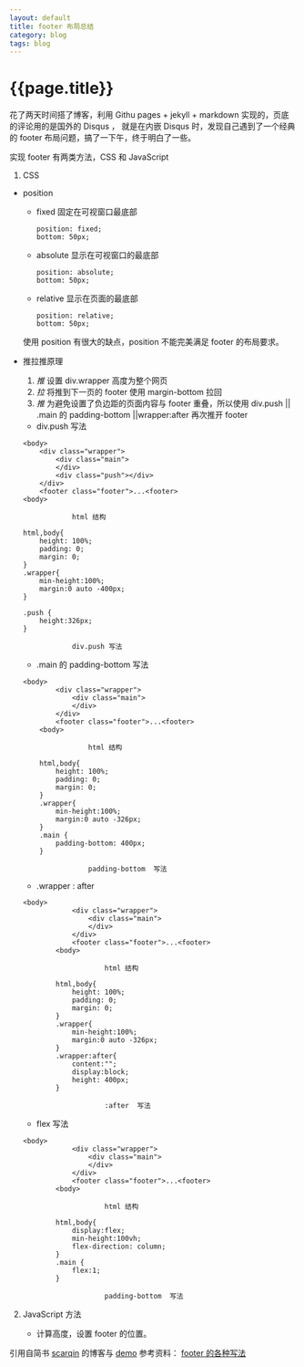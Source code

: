 ```yaml
---
layout: default
title: footer 布局总结
category: blog
tags: blog
---
```


# {{page.title}}

花了两天时间搭了博客，利用 Githu pages + jekyll + markdown 实现的，页底的评论用的是国外的 Disqus ，
就是在内嵌 Disqus 时，发现自己遇到了一个经典的 footer 布局问题，搞了一下午，终于明白了一些。

实现 footer 有两类方法，CSS 和 JavaScript

1. CSS
- position

    - fixed 固定在可视窗口最底部
        ```
        position: fixed;
        bottom: 50px;
        ```
    - absolute 显示在可视窗口的最底部
        ```
        position: absolute;
        bottom: 50px;
        ```
    - relative 显示在页面的最底部
        ```
        position: relative;
        bottom: 50px;
        ```
    使用 position 有很大的缺点，position 不能完美满足 footer 的布局要求。

- 推拉推原理

    1. *推* 设置 div.wrapper 高度为整个网页
    2. *拉* 将推到下一页的 footer 使用 margin-bottom 拉回
    3. *推* 为避免设置了负边距的页面内容与 footer 重叠，所以使用 div.push || .main 的 padding-bottom ||wrapper:after 再次推开 footer
    
    - div.push 写法
    
    ```
    <body>
        <div class="wrapper">
            <div class="main">
            </div>
            <div class="push"></div>
        </div>
        <footer class="footer">...<footer>
    <body>
        
                html 结构
                
    html,body{
        height: 100%;
        padding: 0;
        margin: 0;
    }
    .wrapper{
        min-height:100%;
        margin:0 auto -400px;       
    }
    
    .push {
        height:326px;
    }
    
                div.push 写法
    ```
    - .main 的 padding-bottom 写法
    
    ```
    <body>
            <div class="wrapper">
                <div class="main">
                </div>
            </div>
            <footer class="footer">...<footer>
        <body>
            
                    html 结构
                    
        html,body{
            height: 100%;
            padding: 0;
            margin: 0;
        }
        .wrapper{
            min-height:100%;
            margin:0 auto -326px;       
        }
        .main {
            padding-bottom: 400px;
        }
        
                    padding-bottom  写法
    ```
    - .wrapper : after
    
    ```
    <body>
                <div class="wrapper">
                    <div class="main">
                    </div>
                </div>
                <footer class="footer">...<footer>
            <body>
                
                        html 结构
                        
            html,body{
                height: 100%;
                padding: 0;
                margin: 0;
            }
            .wrapper{
                min-height:100%;
                margin:0 auto -326px;       
            }
            .wrapper:after{
                content:"";
                display:block;
                height: 400px;
            }
            
                        :after  写法
    ```
    - flex 写法
    
    ```
    <body>
                <div class="wrapper">
                    <div class="main">
                    </div>
                </div>
                <footer class="footer">...<footer>
            <body>
                
                        html 结构
                        
            html,body{
                display:flex;
                min-height:100vh;
                flex-direction: column;
            }
            .main {
                flex:1;
            }
            
                        padding-bottom  写法
    ```

2. JavaScript 方法

    - 计算高度，设置 footer 的位置。

引用自简书 [scarqin](http://www.jianshu.com/users/9f4b86bd9c0e/latest_articles) 的博客与 [demo](http://htmlpreview.github.io/?https://github.com/scarqin/ripple-new/blob/master/footer/method.html) 
参考资料： [footer 的各种写法](http://www.jianshu.com/p/c91eee6849cb)